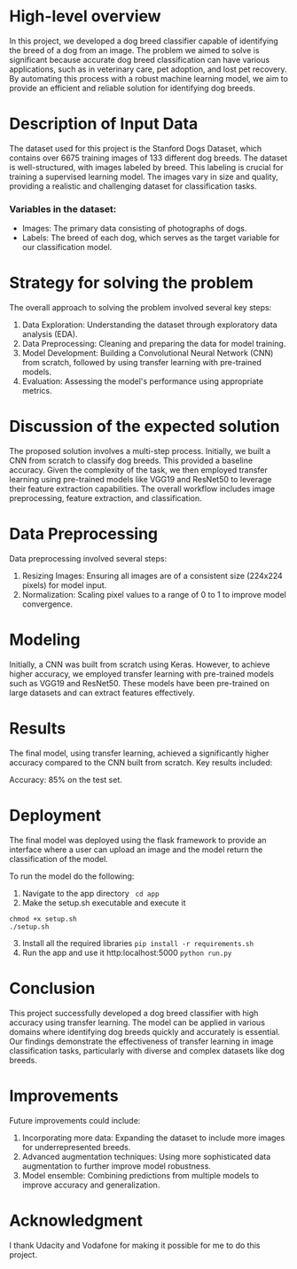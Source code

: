 # High-level overview
In this project, we developed a dog breed classifier capable of identifying the breed of a dog from an image. The problem we aimed to solve is significant because accurate dog breed classification can have various applications, such as in veterinary care, pet adoption, and lost pet recovery. By automating this process with a robust machine learning model, we aim to provide an efficient and reliable solution for identifying dog breeds.

# Description of Input Data
The dataset used for this project is the Stanford Dogs Dataset, which contains over 6675 training images of 133 different dog breeds. The dataset is well-structured, with images labeled by breed. This labeling is crucial for training a supervised learning model. The images vary in size and quality, providing a realistic and challenging dataset for classification tasks.

### Variables in the dataset:

- Images: The primary data consisting of photographs of dogs.
- Labels: The breed of each dog, which serves as the target variable for our classification model.

# Strategy for solving the problem
The overall approach to solving the problem involved several key steps:

1. Data Exploration: Understanding the dataset through exploratory data analysis (EDA).
2. Data Preprocessing: Cleaning and preparing the data for model training.
3. Model Development: Building a Convolutional Neural Network (CNN) from scratch, followed by using transfer learning with pre-trained models.
4. Evaluation: Assessing the model's performance using appropriate metrics.

# Discussion of the expected solution
The proposed solution involves a multi-step process. Initially, we built a CNN from scratch to classify dog breeds. This provided a baseline accuracy. Given the complexity of the task, we then employed transfer learning using pre-trained models like VGG19 and ResNet50 to leverage their feature extraction capabilities. The overall workflow includes image preprocessing, feature extraction, and classification.


# Data Preprocessing
Data preprocessing involved several steps:

1. Resizing Images: Ensuring all images are of a consistent size (224x224 pixels) for model input.
2. Normalization: Scaling pixel values to a range of 0 to 1 to improve model convergence.

# Modeling
Initially, a CNN was built from scratch using Keras. However, to achieve higher accuracy, we employed transfer learning with pre-trained models such as VGG19 and ResNet50. These models have been pre-trained on large datasets and can extract features effectively.

# Results
The final model, using transfer learning, achieved a significantly higher accuracy compared to the CNN built from scratch. Key results included:

Accuracy: 85% on the test set.

# Deployment
The final model was deployed using the flask framework to provide an interface where a user can upload an image and the model return the classification of the model.

To run the model do the following:
1. Navigate to the app directory
` cd app`
2. Make the setup.sh executable and execute it
```
chmod +x setup.sh
./setup.sh
```
3. Install all the required libraries
`pip install -r requirements.sh`
4. Run the app and use it http:localhost:5000
`python run.py`

# Conclusion 
This project successfully developed a dog breed classifier with high accuracy using transfer learning. The model can be applied in various domains where identifying dog breeds quickly and accurately is essential. Our findings demonstrate the effectiveness of transfer learning in image classification tasks, particularly with diverse and complex datasets like dog breeds.



# Improvements
Future improvements could include:

1. Incorporating more data: Expanding the dataset to include more images for underrepresented breeds.
2. Advanced augmentation techniques: Using more sophisticated data augmentation to further improve model robustness.
3. Model ensemble: Combining predictions from multiple models to improve accuracy and generalization.

# Acknowledgment
I thank Udacity and Vodafone for making it possible for me to do this project.


